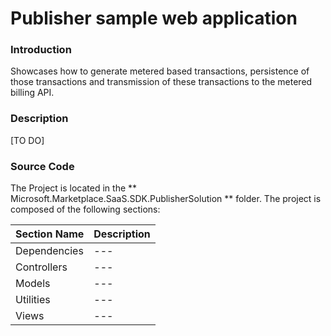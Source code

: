 # Publisher sample web application	

### Introduction

Showcases how to generate metered based transactions, persistence of those transactions and transmission of these transactions to the metered billing API.

### Description

[TO DO]

### Source Code 

The Project is located in the ** Microsoft.Marketplace.SaaS.SDK.PublisherSolution ** folder. The project is composed of the following sections: 

| Section Name | Description |
| --- | --- |  
| Dependencies | --- |
| Controllers | --- | 
| Models | --- |
| Utilities | --- | 
| Views | --- |
 
